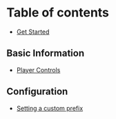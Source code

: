 # Table of contents

* [Get Started](README.md)

## Basic Information

* [Player Controls](Player/player.md)

## Configuration

* [Setting a custom prefix](api/stats.md)

